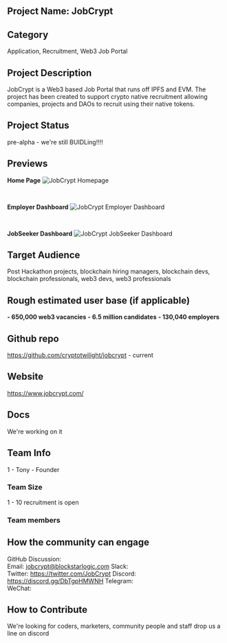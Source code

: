 ## Project Name: JobCrypt

## Category 
Application, Recruitment, Web3 Job Portal 

## Project Description
JobCrypt is a Web3 based Job Portal that runs off IPFS and EVM. The project has been created to support crypto native recruitment allowing companies, projects and DAOs to recruit using their native tokens. 

## Project Status
pre-alpha - we're still BUIDLing!!!! 

## Previews
**Home Page**
<img src="https://github.com/jobcrypt/dapp/blob/1a50b462bafabc20e6972d87b0e8deda0cdad95b/media/front-screenshot.PNG" alt="JobCrypt Homepage"/>

<br/>

**Employer Dashboard**
<img src="https://github.com/jobcrypt/dapp/blob/1a50b462bafabc20e6972d87b0e8deda0cdad95b/media/employer-screenshot.PNG" alt="JobCrypt Employer Dashboard"/>

<br/>

**JobSeeker Dashboard** 
<img src="https://github.com/jobcrypt/dapp/blob/1a50b462bafabc20e6972d87b0e8deda0cdad95b/media/jobseeker-screenshot.PNG" alt="JobCrypt JobSeeker Dashboard"/>

## Target Audience
Post Hackathon projects, blockchain hiring managers, blockchain devs, blockchain professionals, web3 devs, web3 professionals 

## Rough estimated user base (if applicable)
**- 650,000 web3 vacancies** 
**- 6.5 million candidates**
**- 130,040 employers** 

## Github repo
https://github.com/cryptotwilight/jobcrypt - current 

## Website
https://www.jobcrypt.com/

## Docs
We're working on it 

## Team Info
1 - Tony - Founder

### Team Size  
1 - 10
recruitment is open

### Team members  

## How the community can engage
GitHub Discussion: <!--Start a disucssion with the community here: https://github.com/filecoin-project/community/discussions/new and attach the link!-->  
Email:  jobcrypt@blockstarlogic.com
Slack:  
Twitter:  https://twitter.com/JobCrypt
Discord:  https://discord.gg/DbTgpHMWNH
Telegram:  
WeChat:  

## How to Contribute
We're looking for coders, marketers, community people and staff
drop us a line on discord
